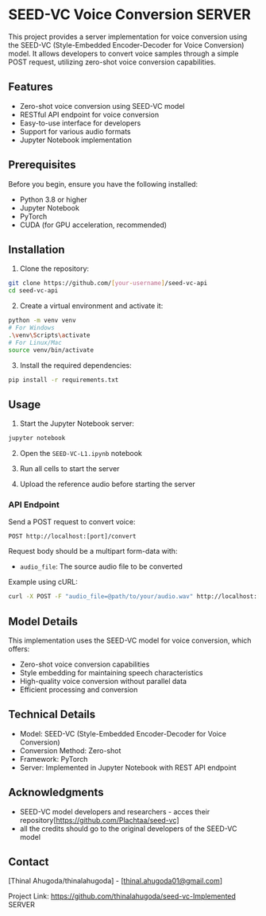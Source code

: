 # SEED-VC Voice Conversion SERVER

This project provides a server implementation for voice conversion using the SEED-VC (Style-Embedded Encoder-Decoder for Voice Conversion) model. It allows developers to convert voice samples through a simple POST request, utilizing zero-shot voice conversion capabilities.

## Features

- Zero-shot voice conversion using SEED-VC model
- RESTful API endpoint for voice conversion
- Easy-to-use interface for developers
- Support for various audio formats
- Jupyter Notebook implementation

## Prerequisites

Before you begin, ensure you have the following installed:
- Python 3.8 or higher
- Jupyter Notebook
- PyTorch
- CUDA (for GPU acceleration, recommended)

## Installation

1. Clone the repository:
```bash
git clone https://github.com/[your-username]/seed-vc-api
cd seed-vc-api
```

2. Create a virtual environment and activate it:
```bash
python -m venv venv
# For Windows
.\venv\Scripts\activate
# For Linux/Mac
source venv/bin/activate
```

3. Install the required dependencies:
```bash
pip install -r requirements.txt
```

## Usage

1. Start the Jupyter Notebook server:
```bash
jupyter notebook
```

2. Open the `SEED-VC-L1.ipynb` notebook

3. Run all cells to start the server

4. Upload the reference audio before starting the server

### API Endpoint

Send a POST request to convert voice:

```
POST http://localhost:[port]/convert
```

Request body should be a multipart form-data with:
- `audio_file`: The source audio file to be converted

Example using cURL:
```bash
curl -X POST -F "audio_file=@path/to/your/audio.wav" http://localhost:[port]/convert
```

## Model Details

This implementation uses the SEED-VC model for voice conversion, which offers:
- Zero-shot voice conversion capabilities
- Style embedding for maintaining speech characteristics
- High-quality voice conversion without parallel data
- Efficient processing and conversion

## Technical Details

- Model: SEED-VC (Style-Embedded Encoder-Decoder for Voice Conversion)
- Conversion Method: Zero-shot
- Framework: PyTorch
- Server: Implemented in Jupyter Notebook with REST API endpoint


## Acknowledgments

- SEED-VC model developers and researchers - acces their repository[https://github.com/Plachtaa/seed-vc]
- all the credits should go to the original developers of the SEED-VC model



## Contact

[Thinal Ahugoda/thinalahugoda] - [thinal.ahugoda01@gmail.com]

Project Link: https://github.com/thinalahugoda/seed-vc-Implemented SERVER
